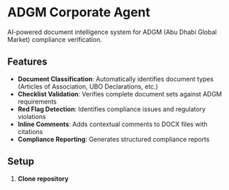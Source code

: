 # ADGM Corporate Agent

AI-powered document intelligence system for ADGM (Abu Dhabi Global Market) compliance verification.

## Features

- **Document Classification**: Automatically identifies document types (Articles of Association, UBO Declarations, etc.)
- **Checklist Validation**: Verifies complete document sets against ADGM requirements
- **Red Flag Detection**: Identifies compliance issues and regulatory violations
- **Inline Comments**: Adds contextual comments to DOCX files with citations
- **Compliance Reporting**: Generates structured compliance reports

## Setup

1. **Clone repository**
